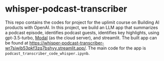 # whisper-podcast-transcriber

This repo contains the codes for project for the uplimit course on Building AI products with OpenAI. In this project, we build an LLM app that summarizes a podcast episode, identifies podcast guests, identifies key highlights, using gpt-3.5-turbo, [Modal](https://modal.com/apps/sschangi/corise-podcast-project) (as the cloud server), and streamlit. The built app can be found at https://whisper-podcast-transcriber-wr7siwib53pkf3zq7bshyy.streamlit.app/. The main code for the app is `podcast_transcriber_code_whisper.ipynb`.

